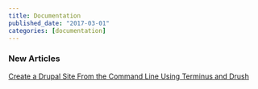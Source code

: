 ```yaml
---
title: Documentation
published_date: "2017-03-01"
categories: [documentation]
---
```

### New Articles

[Create a Drupal Site From the Command Line Using Terminus and Drush](/tutorials/drupal-site-creation-and-workflow-commandline)
